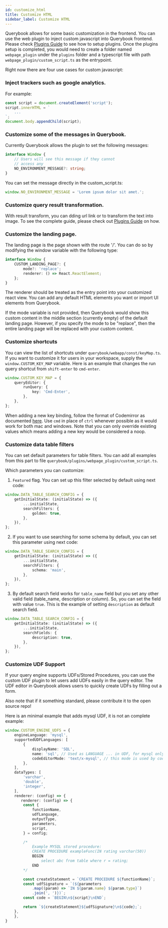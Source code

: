 ```yaml
---
id: customize_html
title: Customize HTML
sidebar_label: Customize HTML
---
```


Querybook allows for some basic customization in the frontend. You can use the web plugin to inject custom javascript into Querybook frontend. Please check [Plugins Guide](plugins.md) to see how to setup plugins. Once the plugins setup is completed, you would need to create a folder named `webpage_plugin` under the `plugins` folder and a typescript file with path `webpage_plugin/custom_script.ts` as the entrypoint.

Right now there are four use cases for custom javascript:

### Inject trackers such as google analytics.

For example:

```typescript
const script = document.createElement('script');
script.innerHTML = `
    ...
`;
document.body.appendChild(script);
```

### Customize some of the messages in Querybook.

Currently Querybook allows the plugin to set the following messages:

```typescript
interface Window {
    // Users will see this message if they cannot
    // access any
    NO_ENVIRONMENT_MESSAGE?: string;
}
```

You can set the message directly in the custom_script.ts:

```typescript
window.NO_ENVIRONMENT_MESSAGE = 'Lorem ipsum dolor sit amet.';
```

### Customize query result transformation.

With result transform, you can dding url link or to transform the text into image. To see the complete guide, please check out [Plugins Guide](add_query_result_transform.md) on how.

### Customize the landing page.

The landing page is the page shown with the route '/'. You can do so by modifying the window variable with the following type:

```typescript
interface Window {
    CUSTOM_LANDING_PAGE?: {
        mode?: 'replace';
        renderer: () => React.ReactElement;
    };
}
```

The renderer should be treated as the entry point into your customized react view. You can add any default HTML elements you want or import UI elements from Querybook.

If the mode variable is not provided, then Querybook would show this custom content in the middle section (currently empty) of the default landing page. However, if you specify the mode to be "replace", then the entire landing page will be replaced with your custom content.

### Customize shortcuts

You can view the list of shortcuts under `querybook/webapp/const/keyMap.ts`. If you want to customize it for users in your workspace, supply the `window.CUSTOM_KEY_MAP` variable. Here is an example that changes the run query shortcut from `shift-enter` to `cmd-enter`.

```typescript
window.CUSTOM_KEY_MAP = {
    queryEditor: {
        runQuery: {
            key: 'Cmd-Enter',
        },
    },
};
```

When adding a new key binding, follow the format of Codemirror as documented [here](https://codemirror.net/doc/manual.html#keymaps). Use `cmd` in place of `ctrl` whenever possible as it would work for both mac and windows. Note that you can only override existing values which means adding a new key would be considered a noop.

### Customize data table filters

You can set default parameters for table filters. You can add all examples from this part to file `querybook/plugins/webpage_plugin/custom_script.ts`.

Which parameters you can customize:

1. `Featured` flag. You can set up this filter selected by default using next code:

```typescript
window.DATA_TABLE_SEARCH_CONFIG = {
    getInitialState: (initialState) => ({
        ...initialState,
        searchFilters: {
            golden: true,
        },
    }),
};
```

2. If you want to use searching for some schema by default, you can set this parameter using next code:

```typescript
window.DATA_TABLE_SEARCH_CONFIG = {
    getInitialState: (initialState) => ({
        ...initialState,
        searchFilters: {
            schema: 'main',
        },
    }),
};
```

3. By default search field works for `table_name` field but you set any other valid field (table_name, description or column).
   So, you can set the field with value `true`. This is the example of setting `description` as default search field.

```typescript
window.DATA_TABLE_SEARCH_CONFIG = {
    getInitialState: (initialState) => ({
        ...initialState,
        searchFields: {
            description: true,
        },
    }),
};
```

### Customize UDF Support

If your query engine supports UDFs/Stored Procedures, you can use the custom UDF plugin to let users add UDFs easily in the query editor. The UDF editor in Querybook allows users to quickly create UDFs by filling out a form.

Also note that if it something standard, please contribute it to the open source repo!

Here is an minimal example that adds mysql UDF, it is not an complete example:

```typescript
window.CUSTOM_ENGINE_UDFS = {
    engineLanguage: 'mysql',
    supportedUDFLanguages: [
        {
            displayName: 'SQL',
            name: 'sql', // Used as LANGUAGE ... in UDF, for mysql only sql works
            codeEditorMode: 'text/x-mysql', // this mode is used by codemirror for editor support
        },
    ],
    dataTypes: [
        'varchar',
        'double',
        'integer',
    ],
    renderer: (config) => {
       renderer: (config) => {
        const {
            functionName,
            udfLanguage,
            outputType,
            parameters,
            script,
        } = config;

        /*
            Example MYSQL stored procedure:
            CREATE PROCEDURE exampleFunc(IN rating varchar(50))
            BEGIN
                select abc from table where r = rating;
            END
        */

        const createStatement = `CREATE PROCEDURE ${functionName}`;
        const udfSignature = `(${parameters
            .map((param) => `IN ${param.name} ${param.type}`)
            .join(', ')})`;
        const code = `BEGIN\n${script}\nEND`;

        return `${createStatement}${udfSignature}\n${code};`;
    },
    },
}
```

